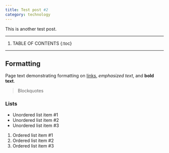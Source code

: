 ```yaml
---
title: Test post #2
category: technology
---
```


This is another test post.

-----
1. TABLE OF CONTENTS
{:toc}
-----

## Formatting

Page text demonstrating formatting on [links](help.html),
_emphasized text_, and __bold text__.

> Blockquotes

### Lists

* Unordered list item #1
* Unordered list item #2
* Unordered list item #3

1. Ordered list item #1
2. Ordered list item #2
3. Ordered list item #3

